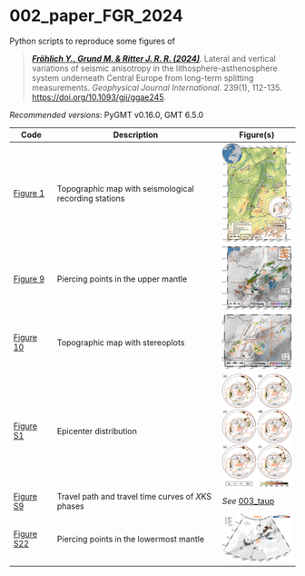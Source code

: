 # 002_paper_FGR_2024

Python scripts to reproduce some figures of

> [**_Fröhlich Y., Grund M. & Ritter J. R. R. (2024)_**](https://doi.org/10.1093/gji/ggae245).
> Lateral and vertical variations of seismic anisotropy in the lithosphere-asthenosphere system underneath Central Europe from long-term splitting measurements.
> *Geophysical Journal International*. 239(1), 112-135.
> https://doi.org/10.1093/gji/ggae245.

_Recommended versions_: PyGMT v0.16.0, GMT 6.5.0

| Code | Description | Figure(s) |
| --- | --- | --- |
| [Figure 1](https://github.com/yvonnefroehlich/gmt-pygmt-plotting/blob/main/002_paper_FGR_2024/Figure_1)      | Topographic map with seismological recording stations | <img src="https://github.com/yvonnefroehlich/gmt-pygmt-plotting/blob/main/002_paper_FGR_2024/Figure_1/02_out_figs/FGR2024_GJI_Fig1.png" width="150">            |
| [Figure 9](https://github.com/yvonnefroehlich/gmt-pygmt-plotting/blob/main/002_paper_FGR_2024/Figure_9)      | Piercing points in the upper mantle                   | <img src="https://github.com/yvonnefroehlich/gmt-pygmt-plotting/blob/main/002_paper_FGR_2024/Figure_9/02_out_figs/FGR2024_GJI_Fig9_phi.png" width="150">        |
| [Figure 10](https://github.com/yvonnefroehlich/gmt-pygmt-plotting/blob/main/002_paper_FGR_2024/Figure_10)    | Topographic map with stereoplots                      | <img src="https://github.com/yvonnefroehlich/gmt-pygmt-plotting/blob/main/002_paper_FGR_2024/Figure_10/02_out_figs/FGR2024_GJI_Fig10.png" width="150">          |
| [Figure S1](https://github.com/yvonnefroehlich/gmt-pygmt-plotting/blob/main/002_paper_FGR_2024/Figure_S1)    | Epicenter distribution                                | <img src="https://github.com/yvonnefroehlich/gmt-pygmt-plotting/blob/main/002_paper_FGR_2024/Figure_S1/02_out_figs/FGR2024_GJI_FigS1_vertical.png" width="150"> |
| [Figure S9](https://github.com/yvonnefroehlich/gmt-pygmt-plotting/tree/use-tables-readmes/003_taup#003_taup) | Travel path and travel time curves of *X*KS phases    | _See_ [003_taup](https://github.com/yvonnefroehlich/gmt-pygmt-plotting/tree/use-tables-readmes/003_taup#003_taup) |
| [Figure S22](https://github.com/yvonnefroehlich/gmt-pygmt-plotting/blob/main/002_paper_FGR_2024/Figure_S22)  | Piercing points in the lowermost mantle               | <img src="https://github.com/yvonnefroehlich/gmt-pygmt-plotting/blob/main/002_paper_FGR_2024/Figure_S22/02_out_figs/FGR2024_GJI_FigS22_URG_si.png" width="150"> |
